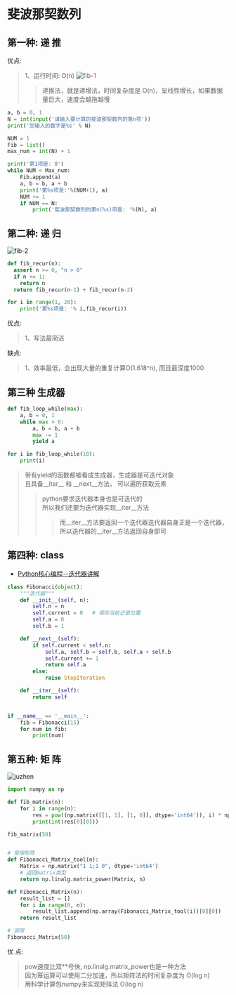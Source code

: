 斐波那契数列  
=====


## 第一种: 递 推  
优点:  
> 1、运行时间: O(n)
> ![fib-1](https://github.com/KissMyLady/Tools/blob/master/algorithem/image/fib-1.jpg)  
>> 递推法，就是递增法，时间复杂度是 O(n)，呈线性增长，如果数据量巨大，速度会越拖越慢    

```Python
a, b = 0, 1
N = int(input('请输入要计算的斐波那契数列的第n项'))
print('您输入的数字是%s' % N)

NUM = 1
Fib = list()
max_num = int(N) + 1

print('第1项是: 0')
while NUM < Max_num:
    Fib.append(a)
    a, b = b, a + b
    print('第%s项是:'%(NUM+1), a)
    NUM += 1
    if NUM == N:
        print('斐波那契数列的第n(%s)项是: '%(N), a)
```



## 第二种: 递 归  
![fib-2](https://github.com/KissMyLady/Tools/blob/master/algorithem/image/fib-2.jpg)  
```Python  
def fib_recur(n):
  assert n >= 0, "n > 0"
  if n <= 1:
    return n
  return fib_recur(n-1) + fib_recur(n-2)

for i in range(1, 20):
    print('第%s项是: '% i,fib_recur(i))
```
优点:  
> 1、写法最简洁    

缺点:  
> 1、效率最低，会出现大量的重复计算O(1.618^n), 而且最深度1000   



## 第三种 生成器
```Python 
def fib_loop_while(max):
    a, b = 0, 1
    while max > 0:
        a, b = b, a + b
        max -= 1
        yield a

for i in fib_loop_while(10):
    print(i)  
```

> 带有yield的函数都被看成生成器，生成器是可迭代对象  
> 且具备__iter__ 和 __next__方法， 可以遍历获取元素  
>> python要求迭代器本身也是可迭代的  
>> 所以我们还要为迭代器实现__iter__方法    
>>> 而__iter__方法要返回一个迭代器迭代器自身正是一个迭代器，所以迭代器的__iter__方法返回自身即可  




## 第四种: class    
- [Python核心编程--迭代器讲解](#)  

```Python 
class Fibonacci(object):
    """迭代器"""
    def __init__(self, n):
        self.n = n 
        self.current = 0   # 保存当前记录位置
        self.a = 0 
        self.b = 1 

    def __next__(self):   
        if self.current < self.n: 
            self.a, self.b = self.b, self.a + self.b 
            self.current += 1 
            return self.a 
        else: 
            raise StopIteration 

    def __iter__(self):  
        return self  


if __name__ == '__main__':
    fib = Fibonacci(15)
    for num in fib:
        print(num)
```



## 第五种: 矩 阵  
![juzhen](https://github.com/KissMyLady/Tools/blob/master/algorithem/image/juzhen.jpg)  
```Python  
import numpy as np

def fib_matrix(n):
    for i in range(n):
        res = pow((np.matrix([[1, 1], [1, 0]], dtype='int64')), i) * np.matrix([[1], [0]])
        print(int(res[0][0]))

fib_matrix(50)


# 使用矩阵
def Fibonacci_Matrix_tool(n):
    Matrix = np.matrix("1 1;1 0", dtype='int64')
    # 返回matrix类型
    return np.linalg.matrix_power(Matrix, n)

def Fibonacci_Matrix(n):
    result_list = []
    for i in range(0, n):
        result_list.append(np.array(Fibonacci_Matrix_tool(i))[0][0])
    return result_list

# 调用
Fibonacci_Matrix(50)
```
优 点:  
> pow速度比双**号快, np.linalg.matrix_power也是一种方法  
> 因为幂运算可以使用二分加速，所以矩阵法的时间复杂度为 O(log n)  
> 用科学计算包numpy来实现矩阵法 O(log n)  


